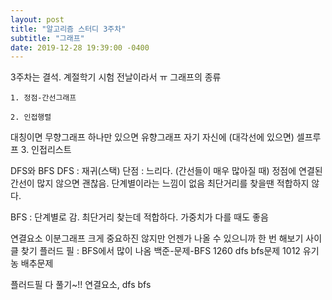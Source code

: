 ```yaml
---
layout: post
title: "알고리즘 스터디 3주차"
subtitle: "그래프"
date: 2019-12-28 19:39:00 -0400
---
```

3주차는 결석. 계절학기 시험 전날이라서 ㅠ
그래프의 종류

	1. 정점-간선그래프

	2. 인접행렬
대칭이면 무향그래프
하나만 있으면 유향그래프
자기 자신에 (대각선에 있으면) 셀프루프
	3. 인접리스트


DFS와 BFS
DFS : 재귀(스택) 
단점 : 느리다. (간선들이 매우 많아질 때)
정점에 연결된 간선이 많지 않으면 괜찮음.
단계별이라는 느낌이 없음
최단거리를 찾을땐 적합하지 않다.


BFS : 단계별로 감. 최단거리 찾는데 적합하다.
가중치가 다를 때도 좋음


연결요소
이분그래프 크게 중요하진 않지만 언젠가 나올 수 있으니까 한 번 해보기
사이클 찾기
플러드 필 : BFS에서 많이 나옴
백준-문제-BFS
1260 dfs bfs문제
1012 유기농 배추문제

플러드필 다 풀기~!! 연결요소, dfs bfs 
